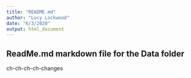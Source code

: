 ```yaml
---
title: "README.md"
author: "Lucy Lockwood"
date: "6/3/2020"
output: html_document
---
```


## ReadMe.md markdown file for the Data folder

ch-ch-ch-ch-changes
